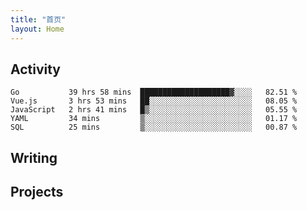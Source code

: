 ```yaml
---
title: "首页"
layout: Home
---
```


## Activity
<!--START_SECTION:waka-->
```text
Go           39 hrs 58 mins  ████████████████████▓░░░░   82.51 % 
Vue.js       3 hrs 53 mins   ██░░░░░░░░░░░░░░░░░░░░░░░   08.05 % 
JavaScript   2 hrs 41 mins   █▒░░░░░░░░░░░░░░░░░░░░░░░   05.55 % 
YAML         34 mins         ▒░░░░░░░░░░░░░░░░░░░░░░░░   01.17 % 
SQL          25 mins         ▒░░░░░░░░░░░░░░░░░░░░░░░░   00.87 % 
```
<!--END_SECTION:waka-->

## Writing
<PindedPosts />

## Projects
<Projects />
